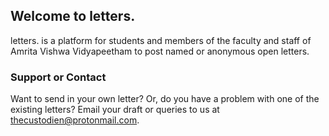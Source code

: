 ## Welcome to letters.

letters. is a platform for students and members of the faculty and staff of Amrita Vishwa Vidyapeetham to post named or anonymous open letters.

### Support or Contact

Want to send in your own letter? Or, do you have a problem with one of the existing letters? Email your draft or queries to us at [thecustodien@protonmail.com](thecustodien@protonmail.com).
